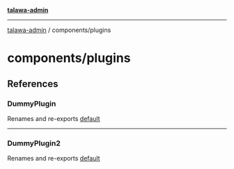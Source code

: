 [**talawa-admin**](../../README.md)

***

[talawa-admin](../../README.md) / components/plugins

# components/plugins

## References

### DummyPlugin

Renames and re-exports [default](DummyPlugin/DummyPlugin/functions/default.md)

***

### DummyPlugin2

Renames and re-exports [default](DummyPlugin2/DummyPlugin2/functions/default.md)
